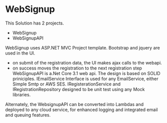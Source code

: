 # WebSignup

This Solution has 2 projects. 
- WebSignup
- WebSignupAPI

WebSignup uses ASP.NET MVC Project template. Bootstrap and jquery are used in the UI.
  - on submit of the registration data, the UI makes ajax calls to the webapi.
  - on success moves the registration to the next registration step
WebSignupAPI is a.Net Core 3.1 web api. The design is based on SOLID priniciples.
  IEmailService Interface is used for any EmailService, either Simple Smtp or AWS SES.
  IRegisterationService and IRegistrationRepository designed to be unit test using any Mock libraries.
  
Alternately, the WebsignupAPI can be converted into Lambdas and deployed to any cloud service, for enhanced logging and integrated email
and queuing features.

